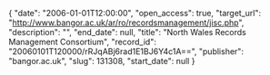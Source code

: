 {
  "date": "2006-01-01T12:00:00", 
  "open_access": true, 
  "target_url": "http://www.bangor.ac.uk/ar/ro/recordsmanagement/jisc.php", 
  "description": "", 
  "end_date": null, 
  "title": "North Wales Records Management Consortium", 
  "record_id": "20060101T120000/rRJqABj6rad1E1BJ6Y4c1A==", 
  "publisher": "bangor.ac.uk", 
  "slug": 131308, 
  "start_date": null
}

